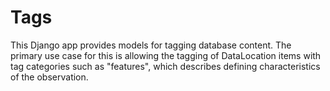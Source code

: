# Tags

This Django app provides models for tagging database content. The primary
use case for this is allowing the tagging of DataLocation items with
tag categories such as "features", which describes defining characteristics
of the observation.
